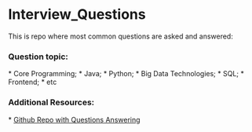 # Interview_Questions

This is repo where most common questions are asked and answered: <br>

<h3>Question topic: </h3>
* Core Programming;
* Java;
* Python;
* Big Data Technologies; 
* SQL; 
* Frontend; 
* etc

<h3>Additional Resources: </h3>
* <a href="https://github.com/enhorse/java-interview">Github Repo with Questions Answering</a>
